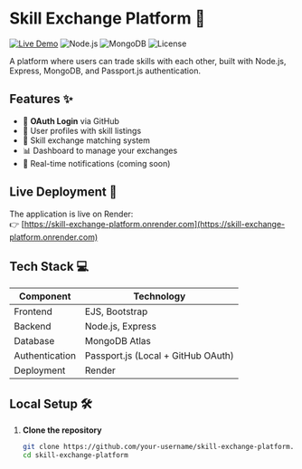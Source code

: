 # Skill Exchange Platform 🌟

[![Live Demo](https://img.shields.io/badge/Live_Demo-https://skill-exchange-platform.onrender.com-brightgreen)](https://skill-exchange-platform.onrender.com)
![Node.js](https://img.shields.io/badge/Node.js-18.x-green)
![MongoDB](https://img.shields.io/badge/MongoDB-Atlas-blue)
![License](https://img.shields.io/badge/License-MIT-orange)

A platform where users can trade skills with each other, built with Node.js, Express, MongoDB, and Passport.js authentication.

## Features ✨

- 🔐 **OAuth Login** via GitHub
- 👥 User profiles with skill listings
- 🔄 Skill exchange matching system
- 📊 Dashboard to manage your exchanges
- 🔔 Real-time notifications (coming soon)

## Live Deployment 🚀

The application is live on Render:  
👉 [https://skill-exchange-platform.onrender.com](https://skill-exchange-platform.onrender.com)

## Tech Stack 💻

| Component       | Technology |
|----------------|------------|
| Frontend       | EJS, Bootstrap |
| Backend        | Node.js, Express |
| Database       | MongoDB Atlas |
| Authentication | Passport.js (Local + GitHub OAuth) |
| Deployment     | Render |

## Local Setup 🛠️

1. **Clone the repository**
   ```bash
   git clone https://github.com/your-username/skill-exchange-platform.git
   cd skill-exchange-platform